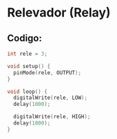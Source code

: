 # Relevador (Relay)

## Codigo:

```cpp
int rele = 3;

void setup() {
  pinMode(rele, OUTPUT);
}

void loop() {
  digitalWrite(rele, LOW);
  delay(1000);

  digitalWrite(rele, HIGH);
  delay(1000);
}
```